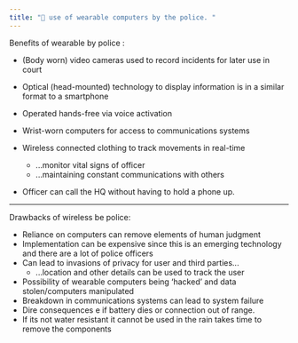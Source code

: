 ```yaml
---
title: "👮 use of wearable computers by the police. "
--- 
```

Benefits of wearable by police :  

- (Body worn) video cameras used to record incidents for later use in court
- Optical (head-mounted) technology to display information is in a similar format to a smartphone  
- Operated hands-free via voice activation  
- Wrist-worn computers for access to communications systems  
- Wireless connected clothing to track movements in real-time  
	- ...monitor vital signs of officer  
	- ...maintaining constant communications with others  

- Officer can call the HQ without having to hold a phone up.  

---

Drawbacks of wireless be police:

- Reliance on computers can remove elements of human judgment  
- Implementation can be expensive since this is an emerging technology and there are a lot of police officers  
- Can lead to invasions of privacy for user and third parties...  
	- ...location and other details can be used to track the user  
- Possibility of wearable computers being ‘hacked’ and data stolen/computers manipulated  
- Breakdown in communications systems can lead to system  failure  
- Dire consequences e if battery dies or connection out of range.  
- If its not water resistant it cannot be used in the rain takes time to remove the components

